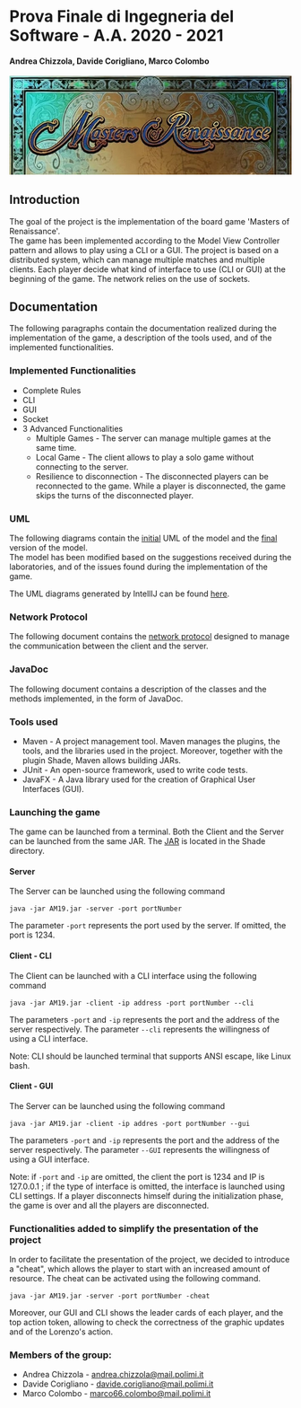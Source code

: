 # Prova Finale di Ingegneria del Software - A.A. 2020 - 2021
#### Andrea Chizzola, Davide Corigliano, Marco Colombo

![alt text](AM19/AM19/src/main/resources/Images/readmePicture.png)
## Introduction
The goal of the project is the implementation of the board game 'Masters 
of Renaissance'.  
The game has been implemented according to the Model
View Controller pattern and allows to play using a CLI or a GUI. The project is
based on a distributed system, which can manage multiple matches and multiple
clients. Each player decide what kind of interface to use (CLI or GUI)
at the beginning of the game. The network relies on the use of sockets.

## Documentation
The following paragraphs contain the documentation realized during the 
implementation of the game, a description of the tools used, and of the
implemented functionalities.

### Implemented Functionalities
- Complete Rules
- CLI
- GUI
- Socket
- 3 Advanced Functionalities
    - Multiple Games - The server can manage multiple games at the same
    time.
    - Local Game - The client allows to play a solo game without connecting to
    the server.
    - Resilience to disconnection - The disconnected players can be reconnected
    to the game. While a player is disconnected, the game skips the turns of the
    disconnected player.
    
### UML
The following diagrams contain the 
[initial](deliveries/UML/UML_Model_V2.jpg) UML of the model and the
[final](deliveries/UML/UML_Model_V3.jpg) version of the model.  
The model has been modified based on the suggestions received during the
laboratories, and of the issues found during the implementation of the game.

The UML diagrams generated by IntellIJ can be found [here](deliveries/Generated_UML).

### Network Protocol
The following document contains the [network protocol](deliveries/NETWORK_PROTOCOL.pdf) designed to manage
the communication between the client and the server.

### JavaDoc
The following document contains a description of the classes and the methods
implemented, in the form of JavaDoc.

### Tools used
- Maven - A project management tool. Maven manages the plugins, the tools, and the
libraries used in the project. Moreover, together with the plugin Shade, Maven
allows building JARs.
- JUnit - An open-source framework, used to write code tests.
- JavaFX - A Java library used for the creation of Graphical User Interfaces (GUI).
    
### Launching the game
The game can be launched from a terminal. Both the Client and the Server can be
launched from the same JAR. The [JAR](AM19/AM19/shade/AM19.jar) is located in the Shade directory.
#### Server
The Server can be launched using the following command
```
java -jar AM19.jar -server -port portNumber
```
The parameter `-port` represents the port used by the server. If omitted,
the port is 1234.

#### Client - CLI
The Client can be launched with a CLI interface using the following command
```
java -jar AM19.jar -client -ip address -port portNumber --cli
```
The parameters `-port` and `-ip` represents the port and the address of the server respectively.
The parameter `--cli` represents the willingness of using a CLI interface.

Note: CLI should be launched terminal that supports ANSI escape, like Linux bash.
#### Client - GUI
The Server can be launched using the following command
```
java -jar AM19.jar -client -ip addres -port portNumber --gui
```
The parameters `-port` and `-ip` represents the port and the address of the server respectively.
The parameter `--GUI` represents the willingness of using a GUI interface.  

Note: if `-port` and `-ip` are omitted, the client the port is 1234 and IP is 127.0.0.1 ;
if the type of interface is omitted, the interface is launched using CLI settings.
If a player disconnects himself during the initialization phase,
the game is over and all the players are disconnected.

### Functionalities added to simplify the presentation of the project
In order to facilitate the presentation of the project, we decided to introduce a "cheat",
which allows the player to start with an increased amount of resource.
The cheat can be activated using the following command.
```
java -jar AM19.jar -server -port portNumber -cheat
```
Moreover, our GUI and CLI shows the leader cards of each player, and the top action token,
allowing to check the correctness of the graphic updates and of the Lorenzo's action.

### Members of the group:
- Andrea Chizzola - andrea.chizzola@mail.polimi.it
- Davide Corigliano - davide.corigliano@mail.polimi.it
- Marco Colombo - marco66.colombo@mail.polimi.it